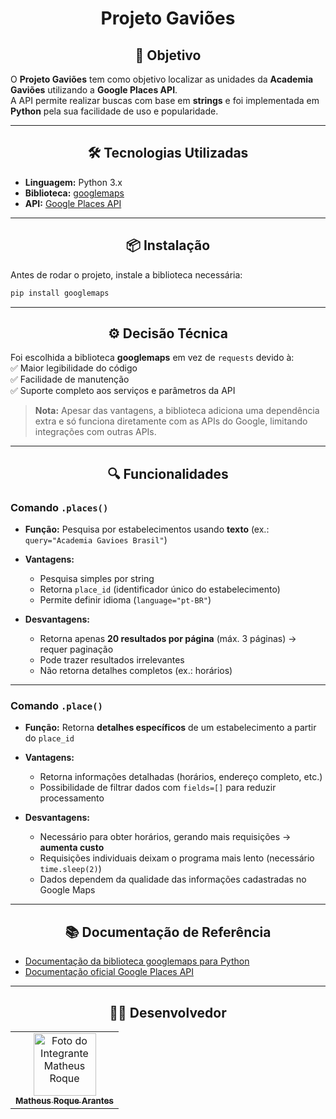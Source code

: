 # <div align="center">Projeto Gaviões</div>

## <div align="center">📌 Objetivo</div>
O **Projeto Gaviões** tem como objetivo localizar as unidades da **Academia Gaviões** utilizando a **Google Places API**.  
A API permite realizar buscas com base em **strings** e foi implementada em **Python** pela sua facilidade de uso e popularidade.

---

## <div align="center">🛠️ Tecnologias Utilizadas</div>
- **Linguagem:** Python 3.x  
- **Biblioteca:** [googlemaps](https://googlemaps.github.io/google-maps-services-python/docs/)  
- **API:** [Google Places API](https://developers.google.com/maps/documentation/places/web-service?hl=pt-br)  

---

## <div align="center">📦 Instalação</div>
Antes de rodar o projeto, instale a biblioteca necessária:

```bash
pip install googlemaps
```

---

## <div align="center">⚙️ Decisão Técnica</div>
Foi escolhida a biblioteca **googlemaps** em vez de `requests` devido à:  
✅ Maior legibilidade do código  
✅ Facilidade de manutenção  
✅ Suporte completo aos serviços e parâmetros da API  

> **Nota:** Apesar das vantagens, a biblioteca adiciona uma dependência extra e só funciona diretamente com as APIs do Google, limitando integrações com outras APIs.

---

## <div align="center">🔍 Funcionalidades</div>

### **Comando `.places()`**
- **Função:** Pesquisa por estabelecimentos usando **texto** (ex.: `query="Academia Gavioes Brasil"`)  
- **Vantagens:**  
  - Pesquisa simples por string  
  - Retorna `place_id` (identificador único do estabelecimento)  
  - Permite definir idioma (`language="pt-BR"`)  

- **Desvantagens:**  
  - Retorna apenas **20 resultados por página** (máx. 3 páginas) → requer paginação  
  - Pode trazer resultados irrelevantes  
  - Não retorna detalhes completos (ex.: horários)  

---

### **Comando `.place()`**
- **Função:** Retorna **detalhes específicos** de um estabelecimento a partir do `place_id`  
- **Vantagens:**  
  - Retorna informações detalhadas (horários, endereço completo, etc.)  
  - Possibilidade de filtrar dados com `fields=[]` para reduzir processamento  

- **Desvantagens:**  
  - Necessário para obter horários, gerando mais requisições → **aumenta custo**  
  - Requisições individuais deixam o programa mais lento (necessário `time.sleep(2)`)  
  - Dados dependem da qualidade das informações cadastradas no Google Maps  

---

## <div align="center">📚 Documentação de Referência</div>
- [Documentação da biblioteca googlemaps para Python](https://googlemaps.github.io/google-maps-services-python/docs/)  
- [Documentação oficial Google Places API](https://developers.google.com/maps/documentation/places/web-service?hl=pt-br)  

---

## <div align="center">👨‍💻 Desenvolvedor</div>
<div align="center">
<table>
  <tr>
    <td align="center">
      <a href="https://github.com/roque-arantes" title="Matheus Roque Arantes">
        <img src="https://avatars.githubusercontent.com/u/202198493?v=4" width="100px;" alt="Foto do Integrante Matheus Roque"/><br>
        <sub><b>Matheus Roque Arantes</b></sub>
      </a>
    </td>
  </tr>
</table>
</div>

